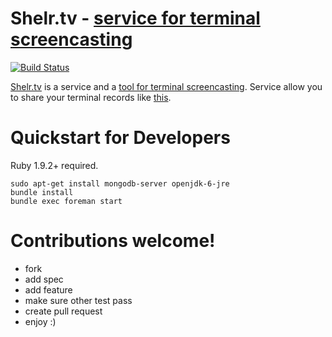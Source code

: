 # Shelr.tv - [service for terminal screencasting][TV]

[![Build Status](https://secure.travis-ci.org/antono/shelr.tv.png?branch=master)](http://travis-ci.org/antono/shelr.tv)

[Shelr.tv](http://shelr.tv/) is a service and a
[tool for terminal screencasting](https://github.com/antono/shelr).
Service allow you to share your terminal records like
[this](http://shelr.tv/records/4f427daf96a5690001000003).

# Quickstart for Developers

Ruby 1.9.2+ required.

    sudo apt-get install mongodb-server openjdk-6-jre
    bundle install
    bundle exec foreman start

# Contributions welcome!

- fork
- add spec
- add feature
- make sure other test pass
- create pull request
- enjoy :)


[TV]: http://shelr.tv/
